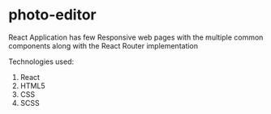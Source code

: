 # photo-editor
React Application has few Responsive web pages with the multiple common components along with the React Router implementation

Technologies used:
1. React
2. HTML5
3. CSS
4. SCSS
